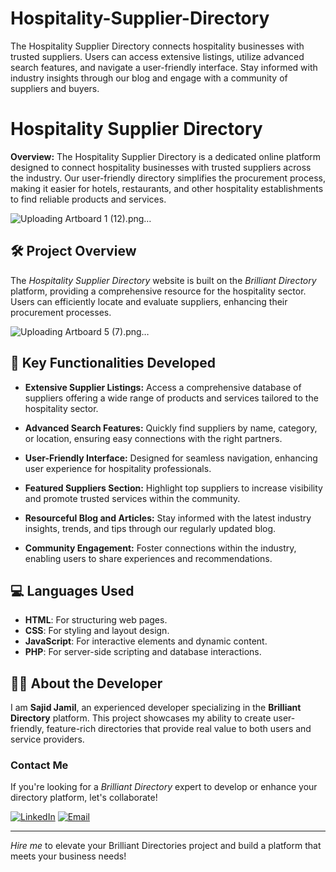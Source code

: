 # Hospitality-Supplier-Directory
The Hospitality Supplier Directory connects hospitality businesses with trusted suppliers. Users can access extensive listings, utilize advanced search features, and navigate a user-friendly interface. Stay informed with industry insights through our blog and engage with a community of suppliers and buyers.
# Hospitality Supplier Directory

**Overview:**
The Hospitality Supplier Directory is a dedicated online platform designed to connect hospitality businesses with trusted suppliers across the industry. Our user-friendly directory simplifies the procurement process, making it easier for hotels, restaurants, and other hospitality establishments to find reliable products and services.

![Uploading Artboard 1 (12).png…]()

## 🛠 Project Overview

The *Hospitality Supplier Directory* website is built on the *Brilliant Directory* platform, providing a comprehensive resource for the hospitality sector. Users can efficiently locate and evaluate suppliers, enhancing their procurement processes.

![Uploading Artboard 5 (7).png…]()

## 🚀 Key Functionalities Developed

- **Extensive Supplier Listings:** Access a comprehensive database of suppliers offering a wide range of products and services tailored to the hospitality sector.

- **Advanced Search Features:** Quickly find suppliers by name, category, or location, ensuring easy connections with the right partners.

- **User-Friendly Interface:** Designed for seamless navigation, enhancing user experience for hospitality professionals.

- **Featured Suppliers Section:** Highlight top suppliers to increase visibility and promote trusted services within the community.

- **Resourceful Blog and Articles:** Stay informed with the latest industry insights, trends, and tips through our regularly updated blog.

- **Community Engagement:** Foster connections within the industry, enabling users to share experiences and recommendations.

## 💻 Languages Used

- **HTML**: For structuring web pages.
- **CSS**: For styling and layout design.
- **JavaScript**: For interactive elements and dynamic content.
- **PHP**: For server-side scripting and database interactions.

## 👨‍💻 About the Developer

I am **Sajid Jamil**, an experienced developer specializing in the **Brilliant Directory** platform. This project showcases my ability to create user-friendly, feature-rich directories that provide real value to both users and service providers.

### Contact Me

If you're looking for a *Brilliant Directory* expert to develop or enhance your directory platform, let's collaborate!

[![LinkedIn](https://img.shields.io/badge/LinkedIn-Connect-blue?style=for-the-badge&logo=linkedin)](https://www.linkedin.com/in/sajid-jameel-721256178/)
[![Email](https://img.shields.io/badge/Email-Contact%20Me-orange?style=for-the-badge&logo=gmail)](mailto:sajidjamil.met@gmail.com)

---

*Hire me* to elevate your Brilliant Directories project and build a platform that meets your business needs!
